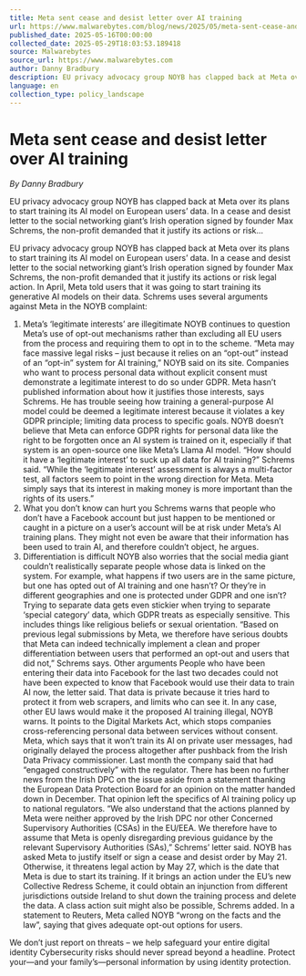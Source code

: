 ```yaml
---
title: Meta sent cease and desist letter over AI training
url: https://www.malwarebytes.com/blog/news/2025/05/meta-sent-cease-and-desist-letter-over-ai-training
published_date: 2025-05-16T00:00:00
collected_date: 2025-05-29T18:03:53.189418
source: Malwarebytes
source_url: https://www.malwarebytes.com
author: Danny Bradbury
description: EU privacy advocacy group NOYB has clapped back at Meta over its plans to start training its AI model on European users’ data. In a cease and desist letter to the social networking giant’s Irish operation signed by founder Max Schrems, the non-profit demanded that it justify its actions or risk...
language: en
collection_type: policy_landscape
---
```


# Meta sent cease and desist letter over AI training

*By Danny Bradbury*

EU privacy advocacy group NOYB has clapped back at Meta over its plans to start training its AI model on European users’ data. In a cease and desist letter to the social networking giant’s Irish operation signed by founder Max Schrems, the non-profit demanded that it justify its actions or risk...

EU privacy advocacy group NOYB has clapped back at Meta over its plans to start training its AI model on European users’ data. In a cease and desist letter to the social networking giant’s Irish operation signed by founder Max Schrems, the non-profit demanded that it justify its actions or risk legal action. 
 In April, Meta told users that it was going to start training its generative AI models on their data. 
 Schrems uses several arguments against Meta in the NOYB complaint: 
 1. Meta’s ‘legitimate interests’ are illegitimate 
 NOYB continues to question Meta’s use of opt-out mechanisms rather than excluding all EU users from the process and requiring them to opt in to the scheme. “Meta may face massive legal risks – just because it relies on an “opt-out” instead of an “opt-in” system for AI training,” NOYB said on its site. 
 Companies who want to process personal data without explicit consent must demonstrate a legitimate interest to do so under GDPR. Meta hasn’t published information about how it justifies those interests, says Schrems. He has trouble seeing how training a general-purpose AI model could be deemed a legitimate interest because it violates a key GDPR principle; limiting data process to specific goals. 
 NOYB doesn’t believe that Meta can enforce GDPR rights for personal data like the right to be forgotten once an AI system is trained on it, especially if that system is an open-source one like Meta’s Llama AI model. 
 “How should it have a ‘legitimate interest’ to suck up all data for AI training?” Schrems said. “While the ‘legitimate interest’ assessment is always a multi-factor test, all factors seem to point in the wrong direction for Meta. Meta simply says that its interest in making money is more important than the rights of its users.” 
 2. What you don’t know can hurt you 
 Schrems warns that people who don’t have a Facebook account but just happen to be mentioned or caught in a picture on a user’s account will be at risk under Meta’s AI training plans. They might not even be aware that their information has been used to train AI, and therefore couldn’t object, he argues. 
 3. Differentiation is difficult 
 NOYB also worries that the social media giant couldn’t realistically separate people whose data is linked on the system. For example, what happens if two users are in the same picture, but one has opted out of AI training and one hasn’t? Or they’re in different geographies and one is protected under GDPR and one isn’t? 
 Trying to separate data gets even stickier when trying to separate ‘special category’ data, which GDPR treats as especially sensitive. This includes things like religious beliefs or sexual orientation. 
 “Based on previous legal submissions by Meta, we therefore have serious doubts that Meta can indeed technically implement a clean and proper differentiation between users that performed an opt-out and users that did not,” Schrems says. 
 Other arguments 
 People who have been entering their data into Facebook for the last two decades could not have been expected to know that Facebook would use their data to train AI now, the letter said. That data is private because it tries hard to protect it from web scrapers, and limits who can see it. 
 In any case, other EU laws would make it the proposed AI training illegal, NOYB warns. It points to the Digital Markets Act, which stops companies cross-referencing personal data between services without consent. 
 Meta, which says that it won’t train its AI on private user messages, had originally delayed the process altogether after pushback from the Irish Data Privacy commissioner. Last month the company said that had “engaged constructively” with the regulator. There has been no further news from the Irish DPC on the issue aside from a statement thanking the European Data Protection Board for an opinion on the matter handed down in December. That opinion left the specifics of AI training policy up to national regulators. 
 “We also understand that the actions planned by Meta were neither approved by the Irish DPC nor other Concerned Supervisory Authorities (CSAs) in the EU/EEA. We therefore have to assume that Meta is openly disregarding previous guidance by the relevant Supervisory Authorities (SAs),” Schrems’ letter said. 
 NOYB has asked Meta to justify itself or sign a cease and desist order by May 21. Otherwise, it threatens legal action by May 27, which is the date that Meta is due to start its training. If it brings an action under the EU’s new Collective Redress Scheme, it could obtain an injunction from different jurisdictions outside Ireland to shut down the training process and delete the data. A class action suit might also be possible, Schrems added. 
 In a statement to Reuters, Meta called NOYB “wrong on the facts and the law”, saying that gives adequate opt-out options for users. 
 
 We don’t just report on threats – we help safeguard your entire digital identity 
 Cybersecurity risks should never spread beyond a headline. Protect your—and your family’s—personal information by using identity protection.